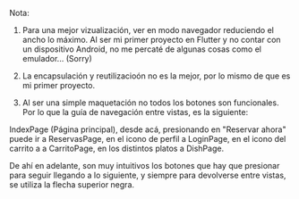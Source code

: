 Nota: 
1) Para una mejor vizualización, ver en modo navegador reduciendo el ancho lo máximo.
Al ser mi primer proyecto en Flutter y no contar con un dispositivo Android,
no me percaté de algunas cosas como el emulador... (Sorry)

2) La encapsulación y reutilizacioón no es la mejor, por lo mismo de que es mi
primer proyecto.

3) Al ser una simple maquetación no todos los botones son funcionales. Por lo que 
la guía de navegación entre vistas, es la siguiente:

IndexPage (Página principal), desde acá, presionando en "Reservar ahora" puede
ir a ReservasPage, en el icono de perfil a LoginPage, en el icono del carrito a 
a CarritoPage, en los distintos platos a DishPage.

De ahí en adelante, son muy intuitivos los botones que hay que presionar para seguir
llegando a lo siguiente, y siempre para devolverse entre vistas, se utiliza la flecha
superior negra.

                               
